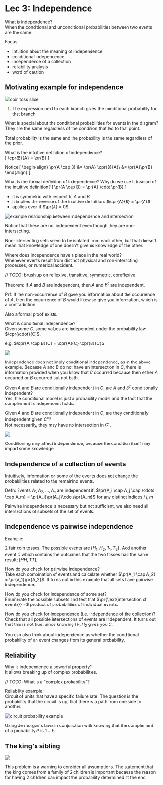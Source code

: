 # Lec 3: Independence

What is independence?  
When the conditional and unconditional probabilities between two events are the same.

Focus
* intuition about the meaning of independence
* conditional independence
* independence of a collection
* reliability analysis
* word of caution

## Motivating example for independence

![coin toss slide](unit2lec3-independence\dc9f9a45084779bf0b852750d0d67796.png)

1. The expression next to each branch gives the conditional probability for that branch.

What is special about the conditional probabilities for events in the diagram?   
They are the same regardless of the condition that led to that point.

Total probability is the same and the probability is the same regardless of the prior.

What is the intuitive definition of independence?  
\[
\cpr{B}{A} = \pr{B}
\]

Notice
\[
\begin{align}
\pr{A \cap B} &= \pr{A} \cpr{B}{A}\\
&= \pr{A}\pr{B}
\end{align}
\]

What is the formal definition of independence? Why do we use it instead of the intuitive definition?
\[
\pr{A \cap B} = \pr{A} \cdot \pr{B}
\]
* it is symmetric with respect to $A$ and $B$
* it implies the reverse of the intuitive definition: $\cpr{A}{B} = \pr{A}$
* applies even if $\pr{A} = 0$

![example relationship between independence and intersection](unit2lec3-independence\b7818fccae2e2a94d600b0388d2f3bff.png)

Notice that these are not independent even though they are non-intersecting.

Non-intersecting sets seem to be isolated from each other, but that doesn't mean that knowledge of one doesn't give us knowledge of the other.

Where does independence have a place in the real world?  
Whenever events result from distinct physical and non-interacting processes, or numerical accident.

// TODO: brush up on reflexive, transitive, symmetric, coreflexive

Theorem: If $A$ and $B$ are independent, then $A$ and $B^c$ are independent.

Prf: If the non-occurrence of $B$ gave you information about the occurrence of $A$, then the occurrence of $B$ would likewise give you information, which is a contradiction.

Also a formal proof exists.

What is conditional independence?  
Given some $C$, some values are independent under the probability law $\cpr{\cdot}{C}$.

e.g. $\cpr{A \cap B}{C} = \cpr{A}{C} \cpr{B}{C}$

![](unit2lec3-independence\51037da728515b76fad8defa93dfa411.png)

Independence does not imply conditional independence, as in the above example. Because $A$ and $B$ do not have an intersection in $C$, there is information provided when you know that $C$ occurred because then either $A$ occurred or $B$ occurred but not both.

Given $A$ and $B$ are conditionally independent in $C$, are $A$ and $B^c$ conditionally independent?  
Yes, the conditional model is just a probability model and the fact that the complement is independent holds.

Given $A$ and $B$ are conditionally independent in $C$, are they conditionally independent given $C^c$?  
Not necessarily, they may have no intersection in $C^c$.

![](unit2lec3-independence\5c816d4fe0a65e2382eb2298b024903b.png)

Conditioning may affect independence, because the condition itself may impart some knowledge.

## Independence of a collection of events

Intuitively, information on some of the events does not change the probabilities related to the remaining events.

Defn: Events $A_1, A_2, \dots, A_n$ are independent if: $\pr{A_i \cap A_j \cap \cdots \cap A_m} = \pr{A_i}\pr{A_j}\cdots\pr{A_m}$ for any distinct indices $i, j, m$

Pairwise independence is necessary but not sufficient, we also need all intersections of subsets of the set of events.


## Independence vs pairwise independence

Example:

2 fair coin tosses. The possible events are $\{H_1, H_2, T_1, T_2\}$. Add another event $C$ which contains the outcomes that the two tosses had the same result: $\{HH, TT\}$.

How do you check for pairwise independence?  
Take each combination of events and calculate whether $\pr{A_1 \cap A_2} = \pr{A_1}\pr{A_2}$. It turns out in this example that all sets have pairwise independence.

How do you check for independence of some set?  
Enumerate the possible subsets and test that $\pr{\text{intersection of events}} =$ product of probabilities of individual events.

How do you check for independence (i.e. independence of the collection)?  
Check that all possible intersections of events are independent. It turns out that this is not true, since knowing $H_1, H_2$ gives you $C$.

You can also think about independence as whether the conditional probability of an event changes from its general probability.

## Reliability

Why is independence a powerful property?  
It allows breaking up of complex probabilities.

// TODO: What is a "complex probability"?

Reliability example:  
Circuit of units that have a specific failure rate. The question is the probability that the circuit is up, that there is a path from one side to another.

![circuit probability example](unit2lec3-independence\f66e1fdbf2457c828a72bc55e777b881.png)

Using de morgan's laws in conjunction with knowing that the complement of a probability $P$ is $1-P$.

## The king's sibling

![](unit2lec3-independence\dc853f8df0b65f796de19f34a240f1ee.png)

This problem is a warning to consider all assumptions. The statement that the king comes from a family of 2 children is important because the reason for having 2 children can impact the probability determined at the end.
